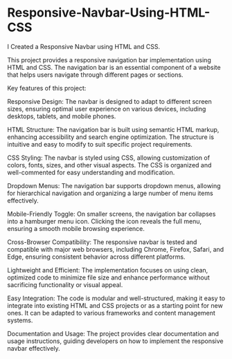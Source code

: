 # Responsive-Navbar-Using-HTML-CSS
I Created a Responsive Navbar using HTML and CSS.

This project provides a responsive navigation bar implementation using HTML and CSS. The navigation bar is an essential component of a website that helps users navigate through different pages or sections.

Key features of this project:

Responsive Design: The navbar is designed to adapt to different screen sizes, ensuring optimal user experience on various devices, including desktops, tablets, and mobile phones.

HTML Structure: The navigation bar is built using semantic HTML markup, enhancing accessibility and search engine optimization. The structure is intuitive and easy to modify to suit specific project requirements.

CSS Styling: The navbar is styled using CSS, allowing customization of colors, fonts, sizes, and other visual aspects. The CSS is organized and well-commented for easy understanding and modification.

Dropdown Menus: The navigation bar supports dropdown menus, allowing for hierarchical navigation and organizing a large number of menu items effectively.

Mobile-Friendly Toggle: On smaller screens, the navigation bar collapses into a hamburger menu icon. Clicking the icon reveals the full menu, ensuring a smooth mobile browsing experience.

Cross-Browser Compatibility: The responsive navbar is tested and compatible with major web browsers, including Chrome, Firefox, Safari, and Edge, ensuring consistent behavior across different platforms.

Lightweight and Efficient: The implementation focuses on using clean, optimized code to minimize file size and enhance performance without sacrificing functionality or visual appeal.

Easy Integration: The code is modular and well-structured, making it easy to integrate into existing HTML and CSS projects or as a starting point for new ones. It can be adapted to various frameworks and content management systems.

Documentation and Usage: The project provides clear documentation and usage instructions, guiding developers on how to implement the responsive navbar effectively.
